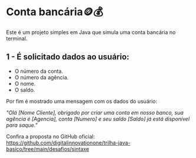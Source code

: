 
# Conta bancária🪙💰

Este é um projeto simples em Java que simula uma conta bancária no terminal.

## 1 - É solicitado dados ao usuário:
- O número da conta.
- O número da agência.
- O nome.
- O saldo.

Por fim é mostrado uma mensagem com os dados do usuário:

_"Olá [Nome Cliente], obrigado por criar uma conta em nosso banco, sua agência é [Agencia], conta [Numero] e seu saldo [Saldo] já está disponível para saque."_

Confira a proposta no GitHub oficial: https://github.com/digitalinnovationone/trilha-java-basico/tree/main/desafios/sintaxe